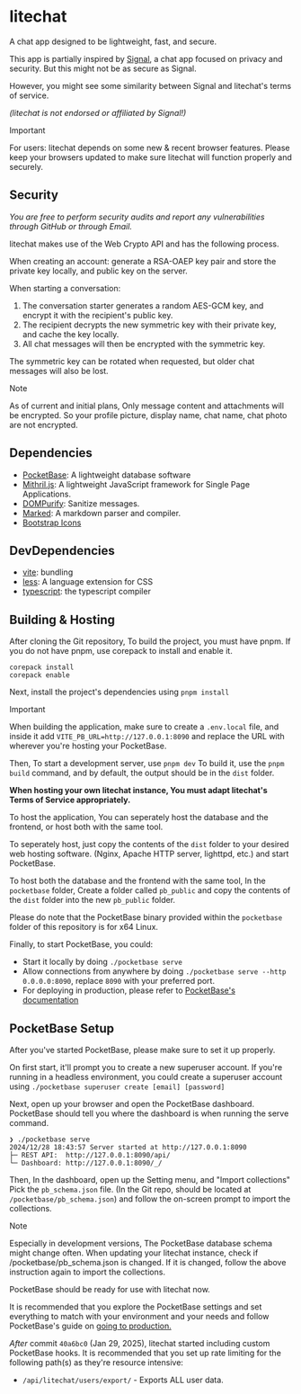 # litechat

A chat app designed to be lightweight, fast, and secure.

This app is partially inspired by [Signal](https://signal.org/), a chat app focused on
privacy and security. But this might not be as secure as Signal.

However, you might see some similarity between Signal and litechat's terms of service.

_(litechat is not endorsed or affiliated by Signal!)_

> [!IMPORTANT]
> For users: litechat depends on some new & recent browser features.
> Please keep your browsers updated to make sure litechat will function
> properly and securely.

## Security

_You are free to perform security audits and report any vulnerabilities through GitHub or through Email._

litechat makes use of the Web Crypto API and has the following process.

When creating an account: generate a RSA-OAEP key pair and store the private key locally,
and public key on the server.

When starting a conversation:

1. The conversation starter generates a random AES-GCM key, and encrypt it with the recipient's public key.
2. The recipient decrypts the new symmetric key with their private key, and cache the key locally.
3. All chat messages will then be encrypted with the symmetric key.

The symmetric key can be rotated when requested, but older chat messages will also be lost.

> [!NOTE]
> As of current and initial plans, Only message content and attachments will be encrypted.
> So your profile picture, display name, chat name, chat photo are not encrypted.

## Dependencies

-   [PocketBase](https://pocketbase.io/): A lightweight database software
-   [Mithril.js](https://mithril.js.org/): A lightweight JavaScript framework for Single Page Applications.
-   [DOMPurify](https://github.com/cure53/DOMPurify): Sanitize messages.
-   [Marked](https://github.com/markedjs/marked): A markdown parser and compiler.
-   [Bootstrap Icons](https://icons.getbootstrap.com/)

## DevDependencies

-   [vite](https://vite.dev/): bundling
-   [less](https://lesscss.org/): A language extension for CSS
-   [typescript](https://www.typescriptlang.org/): the typescript compiler

## Building & Hosting

After cloning the Git repository,
To build the project, you must have pnpm.
If you do not have pnpm, use corepack to install and enable it.

```
corepack install
corepack enable
```

Next, install the project's dependencies using `pnpm install`

> [!IMPORTANT]
> When building the application, make sure to create a `.env.local` file,
> and inside it add `VITE_PB_URL=http://127.0.0.1:8090` and replace the URL
> with wherever you're hosting your PocketBase.

Then, To start a development server, use `pnpm dev`
To build it, use the `pnpm build` command, and by default, the output should be in the `dist` folder.

**When hosting your own litechat instance, You must adapt litechat's Terms of Service appropriately.**

To host the application, You can seperately host the database and the frontend, or host both with the same tool.

To seperately host, just copy the contents of the `dist` folder to your desired web hosting software.
(Nginx, Apache HTTP server, lighttpd, etc.) and start PocketBase.

To host both the database and the frontend with the same tool, In the `pocketbase` folder,
Create a folder called `pb_public` and copy the contents of the `dist` folder into the new `pb_public` folder.

Please do note that the PocketBase binary provided within the `pocketbase` folder of this repository
is for x64 Linux.

Finally, to start PocketBase, you could:

-   Start it locally by doing `./pocketbase serve`
-   Allow connections from anywhere by doing `./pocketbase serve --http 0.0.0.0:8090`, replace `8090` with your preferred port.
-   For deploying in production, please refer to [PocketBase's documentation](https://pocketbase.io/docs/going-to-production/)

## PocketBase Setup

After you've started PocketBase, please make sure to set it up properly.

On first start, it'll prompt you to create a new superuser account.
If you're running in a headless environment, you could create a superuser
account using `./pocketbase superuser create [email] [password]`

Next, open up your browser and open the PocketBase dashboard.
PocketBase should tell you where the dashboard is when running
the serve command.

```
❯ ./pocketbase serve
2024/12/28 18:43:57 Server started at http://127.0.0.1:8090
├─ REST API:  http://127.0.0.1:8090/api/
└─ Dashboard: http://127.0.0.1:8090/_/
```

Then, In the dashboard, open up the Setting menu, and "Import collections"
Pick the `pb_schema.json` file. (In the Git repo, should be located at `/pocketbase/pb_schema.json`)
and follow the on-screen prompt to import the collections.

> [!NOTE]
> Especially in development versions, The PocketBase database schema might change often.
> When updating your litechat instance, check if /pocketbase/pb_schema.json is changed.
> If it is changed, follow the above instruction again to import the collections.

PocketBase should be ready for use with litechat now.

It is recommended that you explore the PocketBase settings and set everything to match with your
environment and your needs and follow PocketBase's guide on
[going to production.](https://pocketbase.io/docs/going-to-production/)

_After_ commit `40a6bc0` (Jan 29, 2025), litechat started including custom PocketBase hooks.
It is recommended that you set up rate limiting for the following path(s) as they're resource
intensive:

-   `/api/litechat/users/export/` - Exports ALL user data.
